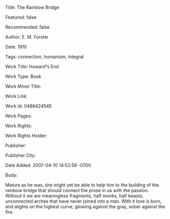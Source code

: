 Title: The Rainbow Bridge

Featured: false

Recommended: false

Author: E. M. Forster

Date: 1910

Tags: connection, humanism, integral

Work Title: Howard”s End

Work Type: Book

Work Minor Title:  

Work Link: 

Work Id:  0486424545

Work Pages:  

Work Rights:  

Work Rights Holder:  

Publisher:  

Publisher City:  

Date Added: 2007-04-10 14:52:58 -0700

Body:

Mature as he was, she might yet be able to help him to the building of the rainbow bridge that should connect the prose in us with the passion. Without it we are meaningless fragments, half monks, half beasts, unconnected arches that have never joined into a man. With it love is born, and alights on the highest curve, glowing against the gray, sober against the fire.


